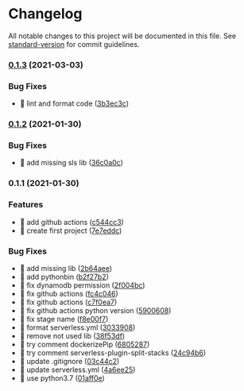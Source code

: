 # Changelog

All notable changes to this project will be documented in this file. See [standard-version](https://github.com/conventional-changelog/standard-version) for commit guidelines.

### [0.1.3](https://github.com/yeukfei02/python-serverless/compare/v0.1.2...v0.1.3) (2021-03-03)


### Bug Fixes

* 🐛 lint and format code ([3b3ec3c](https://github.com/yeukfei02/python-serverless/commit/3b3ec3c62a0422d4f28446d458e668dd0c17d419))

### [0.1.2](https://github.com/yeukfei02/python-serverless/compare/v0.1.1...v0.1.2) (2021-01-30)


### Bug Fixes

* 🐛 add missing sls lib ([36c0a0c](https://github.com/yeukfei02/python-serverless/commit/36c0a0cb380cbecd12acb8ecfacdd767f596f4b8))

### 0.1.1 (2021-01-30)


### Features

* 🎸 add github actions ([c544cc3](https://github.com/yeukfei02/python-serverless/commit/c544cc32e4c4f949f40f5213e599ef8af5697260))
* 🎸 create first project ([7e7eddc](https://github.com/yeukfei02/python-serverless/commit/7e7eddc2ea25415b7a91f0ea1a6ac9be9dca3cfb))


### Bug Fixes

* 🐛 add missing lib ([2b64aee](https://github.com/yeukfei02/python-serverless/commit/2b64aeebf922a912f5dd8900545e7cac0678ca9c))
* 🐛 add pythonbin ([b2f27b2](https://github.com/yeukfei02/python-serverless/commit/b2f27b2c896c652214dc36ba3fc2572919b37b17))
* 🐛 fix dynamodb permission ([2f004bc](https://github.com/yeukfei02/python-serverless/commit/2f004bce137595a1e19b4260d12d6117002380be))
* 🐛 fix github actions ([fc4c046](https://github.com/yeukfei02/python-serverless/commit/fc4c0464df29892a763bd444dc82e7422084f7d4))
* 🐛 fix github actions ([c7f0ea7](https://github.com/yeukfei02/python-serverless/commit/c7f0ea72a4fb3d10872820b6daec2e84538bf877))
* 🐛 fix github actions python version ([5900608](https://github.com/yeukfei02/python-serverless/commit/590060875a037d7db9b16814bb6216eee51d7260))
* 🐛 fix stage name ([f8e00f7](https://github.com/yeukfei02/python-serverless/commit/f8e00f708af7d3008490007110d7b96ab9110359))
* 🐛 format serverless.yml ([3033908](https://github.com/yeukfei02/python-serverless/commit/3033908869302274a52d5fc2de4ae93e9ebcf8a4))
* 🐛 remove not used lib ([38f53df](https://github.com/yeukfei02/python-serverless/commit/38f53dfd5d501f32ef294852f501c53660b60838))
* 🐛 try comment dockerizePip ([6805287](https://github.com/yeukfei02/python-serverless/commit/6805287c4929675a5d175a69e6cd87962dac23ba))
* 🐛 try comment serverless-plugin-split-stacks ([24c94b6](https://github.com/yeukfei02/python-serverless/commit/24c94b609c7d7b0891dd501d691b81f990833db7))
* 🐛 update .gitignore ([03c44c2](https://github.com/yeukfei02/python-serverless/commit/03c44c25f9fa353d3de27393fe8bd9a5655ff8a9))
* 🐛 update serverless.yml ([4a6ee25](https://github.com/yeukfei02/python-serverless/commit/4a6ee2552894498b2d6dedefb3fa674ba39881e5))
* 🐛 use python3.7 ([01aff0e](https://github.com/yeukfei02/python-serverless/commit/01aff0efbb609a9be1603a78ce3b3bfd8232d9b5))
